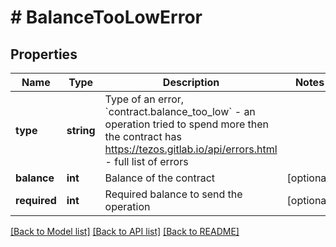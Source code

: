 # # BalanceTooLowError

## Properties

Name | Type | Description | Notes
------------ | ------------- | ------------- | -------------
**type** | **string** | Type of an error, &#x60;contract.balance_too_low&#x60; - an operation tried to spend more then the contract has https://tezos.gitlab.io/api/errors.html - full list of errors |
**balance** | **int** | Balance of the contract | [optional]
**required** | **int** | Required balance to send the operation | [optional]

[[Back to Model list]](../../README.md#models) [[Back to API list]](../../README.md#endpoints) [[Back to README]](../../README.md)
